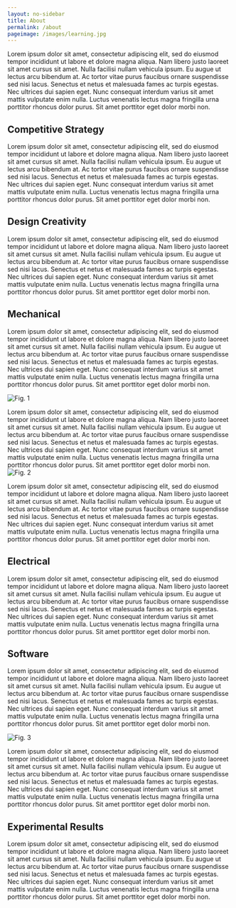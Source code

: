 ```yaml
---
layout: no-sidebar
title: About
permalink: /about
pageimage: /images/learning.jpg
---
```


<!--Content-->
Lorem ipsum dolor sit amet, consectetur adipiscing elit, sed do eiusmod tempor incididunt ut labore et dolore magna aliqua. Nam libero justo laoreet sit amet cursus sit amet. Nulla facilisi nullam vehicula ipsum. Eu augue ut lectus arcu bibendum at. Ac tortor vitae purus faucibus ornare suspendisse sed nisi lacus. Senectus et netus et malesuada fames ac turpis egestas. Nec ultrices dui sapien eget. Nunc consequat interdum varius sit amet mattis vulputate enim nulla. Luctus venenatis lectus magna fringilla urna porttitor rhoncus dolor purus. Sit amet porttitor eget dolor morbi non.

## Competitive Strategy
Lorem ipsum dolor sit amet, consectetur adipiscing elit, sed do eiusmod tempor incididunt ut labore et dolore magna aliqua. Nam libero justo laoreet sit amet cursus sit amet. Nulla facilisi nullam vehicula ipsum. Eu augue ut lectus arcu bibendum at. Ac tortor vitae purus faucibus ornare suspendisse sed nisi lacus. Senectus et netus et malesuada fames ac turpis egestas. Nec ultrices dui sapien eget. Nunc consequat interdum varius sit amet mattis vulputate enim nulla. Luctus venenatis lectus magna fringilla urna porttitor rhoncus dolor purus. Sit amet porttitor eget dolor morbi non.

## Design Creativity
Lorem ipsum dolor sit amet, consectetur adipiscing elit, sed do eiusmod tempor incididunt ut labore et dolore magna aliqua. Nam libero justo laoreet sit amet cursus sit amet. Nulla facilisi nullam vehicula ipsum. Eu augue ut lectus arcu bibendum at. Ac tortor vitae purus faucibus ornare suspendisse sed nisi lacus. Senectus et netus et malesuada fames ac turpis egestas. Nec ultrices dui sapien eget. Nunc consequat interdum varius sit amet mattis vulputate enim nulla. Luctus venenatis lectus magna fringilla urna porttitor rhoncus dolor purus. Sit amet porttitor eget dolor morbi non.

## Mechanical
Lorem ipsum dolor sit amet, consectetur adipiscing elit, sed do eiusmod tempor incididunt ut labore et dolore magna aliqua. Nam libero justo laoreet sit amet cursus sit amet. Nulla facilisi nullam vehicula ipsum. Eu augue ut lectus arcu bibendum at. Ac tortor vitae purus faucibus ornare suspendisse sed nisi lacus. Senectus et netus et malesuada fames ac turpis egestas. Nec ultrices dui sapien eget. Nunc consequat interdum varius sit amet mattis vulputate enim nulla. Luctus venenatis lectus magna fringilla urna porttitor rhoncus dolor purus. Sit amet porttitor eget dolor morbi non.

![Fig. 1]({{site.baseurl}}/images/learning.jpg)

Lorem ipsum dolor sit amet, consectetur adipiscing elit, sed do eiusmod tempor incididunt ut labore et dolore magna aliqua. Nam libero justo laoreet sit amet cursus sit amet. Nulla facilisi nullam vehicula ipsum. Eu augue ut lectus arcu bibendum at. Ac tortor vitae purus faucibus ornare suspendisse sed nisi lacus. Senectus et netus et malesuada fames ac turpis egestas. Nec ultrices dui sapien eget. Nunc consequat interdum varius sit amet mattis vulputate enim nulla. Luctus venenatis lectus magna fringilla urna porttitor rhoncus dolor purus. Sit amet porttitor eget dolor morbi non.
![Fig. 2]({{site.baseurl}}/images/learning.jpg)

Lorem ipsum dolor sit amet, consectetur adipiscing elit, sed do eiusmod tempor incididunt ut labore et dolore magna aliqua. Nam libero justo laoreet sit amet cursus sit amet. Nulla facilisi nullam vehicula ipsum. Eu augue ut lectus arcu bibendum at. Ac tortor vitae purus faucibus ornare suspendisse sed nisi lacus. Senectus et netus et malesuada fames ac turpis egestas. Nec ultrices dui sapien eget. Nunc consequat interdum varius sit amet mattis vulputate enim nulla. Luctus venenatis lectus magna fringilla urna porttitor rhoncus dolor purus. Sit amet porttitor eget dolor morbi non.

## Electrical
Lorem ipsum dolor sit amet, consectetur adipiscing elit, sed do eiusmod tempor incididunt ut labore et dolore magna aliqua. Nam libero justo laoreet sit amet cursus sit amet. Nulla facilisi nullam vehicula ipsum. Eu augue ut lectus arcu bibendum at. Ac tortor vitae purus faucibus ornare suspendisse sed nisi lacus. Senectus et netus et malesuada fames ac turpis egestas. Nec ultrices dui sapien eget. Nunc consequat interdum varius sit amet mattis vulputate enim nulla. Luctus venenatis lectus magna fringilla urna porttitor rhoncus dolor purus. Sit amet porttitor eget dolor morbi non.

## Software
Lorem ipsum dolor sit amet, consectetur adipiscing elit, sed do eiusmod tempor incididunt ut labore et dolore magna aliqua. Nam libero justo laoreet sit amet cursus sit amet. Nulla facilisi nullam vehicula ipsum. Eu augue ut lectus arcu bibendum at. Ac tortor vitae purus faucibus ornare suspendisse sed nisi lacus. Senectus et netus et malesuada fames ac turpis egestas. Nec ultrices dui sapien eget. Nunc consequat interdum varius sit amet mattis vulputate enim nulla. Luctus venenatis lectus magna fringilla urna porttitor rhoncus dolor purus. Sit amet porttitor eget dolor morbi non.

![Fig. 3]({{site.baseurl}}/images/learning.jpg)

Lorem ipsum dolor sit amet, consectetur adipiscing elit, sed do eiusmod tempor incididunt ut labore et dolore magna aliqua. Nam libero justo laoreet sit amet cursus sit amet. Nulla facilisi nullam vehicula ipsum. Eu augue ut lectus arcu bibendum at. Ac tortor vitae purus faucibus ornare suspendisse sed nisi lacus. Senectus et netus et malesuada fames ac turpis egestas. Nec ultrices dui sapien eget. Nunc consequat interdum varius sit amet mattis vulputate enim nulla. Luctus venenatis lectus magna fringilla urna porttitor rhoncus dolor purus. Sit amet porttitor eget dolor morbi non.

## Experimental Results
Lorem ipsum dolor sit amet, consectetur adipiscing elit, sed do eiusmod tempor incididunt ut labore et dolore magna aliqua. Nam libero justo laoreet sit amet cursus sit amet. Nulla facilisi nullam vehicula ipsum. Eu augue ut lectus arcu bibendum at. Ac tortor vitae purus faucibus ornare suspendisse sed nisi lacus. Senectus et netus et malesuada fames ac turpis egestas. Nec ultrices dui sapien eget. Nunc consequat interdum varius sit amet mattis vulputate enim nulla. Luctus venenatis lectus magna fringilla urna porttitor rhoncus dolor purus. Sit amet porttitor eget dolor morbi non.